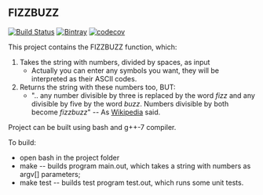 ## FIZZBUZZ

[![Build Status](https://travis-ci.org/muromirg/fizzbuzz.svg?branch=master)](https://travis-ci.org/muromirg/fizzbuzz) [![Bintray](https://img.shields.io/bintray/v/helloo/fizzbuzzz/fizzbuzz_main.svg?maxAge=2592000)](https://bintray.com/helloo/fizzbuzzz/fizzbuzz_main) [![codecov](https://codecov.io/gh/muromirg/fizzbuzz/branch/master/graph/badge.svg)](https://codecov.io/gh/muromirg/fizzbuzz)



This project contains the FIZZBUZZ function, which:
1) Takes the string with numbers, divided by spaces, as input
	- Actually you can enter any symbols you want, they will be interpreted as their ASCII codes.
2) Returns the string with these numbers too, BUT:
	- ".. any number divisible by three is replaced by the word *fizz*
	   and any divisible by five by the word *buzz*. 
	   Numbers divisible by both become *fizzbuzz*" -- As [Wikipedia](https://en.wikipedia.org/wiki/Fizz_buzz) said.

Project can be built using bash and g++-7 compiler.

To build: 
- open bash in the project folder
- make 	    -- builds program main.out, which takes a string with numbers as argv[] parameters;
- make test -- builds test program test.out, which runs some unit tests.


